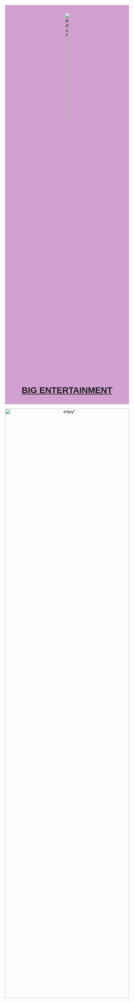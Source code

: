 <!doctype>
<html>

<head>
  <title>BIG ENTERTAINMENT</title>
  <meta name="viewport" content="width=device-width, initial-scale=1">
  <link rel="stylesheet" href="https://www.w3schools.com/w3css/4/w3.css">
  <link rel="stylesheet" href="https://cdnjs.cloudflare.com/ajax/libs/font-awesome/4.7.0/css/font-awesome.min.css">
  <style>
    table {
      font-family: arial, sans-serif;
      border-collapse: collapse;
      width:100%;
     
    }
    td,th {
      border: 1px solid #dddddd;
      text-align: center;
      padding: 4px;
    }

    tr:nth-child(even) {
      background-color: #dddddd;
    }
  </style>
  <style>
    * {
      box-sizing: border-box;
    }

    body {
      font-family: Arial;
      font-size: 35px;
    }

    .container {
      position: relative;
      max-width: 100% margin fit-content
    }

    .container img {
      vertical-align: middle;
    }

    .container .content {
      position: absolute;
      bottom: 0;
      color:white;
      width: 100%;
      padding: 20px;
      text-align: center;
    }
  </style>
  <style>
    h1{text-align: center;}
    </style>
<style>
  div {
      background:rgb(209, 159, 208);
      width: 100%;
      padding:10px;
      margin: 0px;
       }
        </style>
     <div>
             <p align=center><img src ="logo10.png" alt=pictur" style="width:20%;height:30%;"></a>
              <a href="C:/Users/dell/Desktop/simple%20programs/music%20page/BIG%20ENTERTANMENT.html "><h1> BIG ENTERTAINMENT </h1>  
             </div>  
            </style>
            <style>
              body {
                 margin: 0;
                 font-family: Arial, Helvetica, sans-serif;
                 }
          
                 .topnav {
                  overflow: hidden;
                  background-color: #fab300ee;
                 }
          
               .topnav a {
                 float:left;
                 color:rgb(253, 169, 0);
                 text-align:right ;
                 padding: 14px 16px;
                 text-decoration: none;
                 font-size:35px;
               }
          
               .topnav a:hover {
                background-color: #ddd;
                 color: rgb(0, 0, 0);
              }
               .topnav a.active {
                      background-color:Orange;
                 color: white;
                }
          
                  .topnav-right{
                    float: right;
                     background-color:Orange;
                 color: white;
                }     
          </style>
</head>
<body>
  <body>
    <div class="topnav">
         <a class="active" href="C:/Users/dell/Desktop/simple%20programs/music%20page/BIG%20ENTERTANMENT.html">Big entertanment</a>
          </div>
</style>
<body bg color = rgb(175, 238, 233)>
</style>
</aside> <a href="C:/Users/dell/Desktop/simple%20programs/music%20page/BIG%20ENTERTANMENT.html"><p align=center><img src="entertanment1.jpg"alt=enjoy" style="width: 100%;height:70%;"></p>   
</style>
<table>
  <tr>
     <th><h1>BENEFITS OF LISTENING MUSIC </h1></th>
     </tr>
     <tr>
      <td>1.Music Makes You Happier.</td>
      </tr>
     <tr>
      <td>2.Music Enhances Running Performance.</td>
       </tr>
      <tr>
      <td>3.Music Lowers Stress and Improves Health.</td>
      </tr>
      <tr> 
      <td>4.Music Helps You Sleep Better.</td> 
      </tr>
      <tr>
      <td>5.Music Reduces Depression.</td> 
      </tr>
      <tr>
      <td>6.Music Helps You Eat Less.</td>
      </tr>
      <tr>
      <td>7.Music Elevates Your Mood While Driving.</td>
      </tr>
      <tr>
      <td>8.Music Strengthens Learning and Memory.</td>
      </tr>
</table>
</style>
      <p align="center"><img src="pic14th.jpg" alt="girl" align =center style="width:95%;height:40%;">
      </style>
        <table>
          <tr>
            </th><h1> BENEFITS OF WATCHING MOVIES </h1></th>
            </tr>
            <tr>
            <td>1.Escape from reality and entertainment</td>
              </tr>
            <tr>
            <td>2.Positive impact on your overall health</td> 
            </tr>
            <tr>
            <td>3.Boost your immune system</td>
            </tr>
            <tr>
            <td>4.Help you cope with stress</td>
            </tr>
            <tr>
            <td>5.Inspire you to be a better person</td>
            </tr>
            <tr>
            <td>6.Help you learn new things</td>
            </tr>
            <tr>
            <td>7.Make children more creative</td>
            </tr>
            <tr>
            <td>8.Help us deal with difficult situations</td>
            </tr>
            </table>
          </style> 
     <a align="center"><img src="pic19th.jpg" alt="boys" align=center style="width:95%;height:40%;">
</style>
  <style> 
  h1 {text-align: center;}
  </style>
  <hr>
       <div class="topnav">
              <h1> BIG ENTERTANMENT</h1>
             </hr>
          </div>
  </style>
</style>
<body bg color = "white">
              </aside><p align=lift ></p> <a href="C:/Users/dell/Desktop/simple%20programs/music%20page/BG%20SONG'S1.html"><img src="PIC1ST.jpg" alt="MUSIC" align=left style="width:49%;height:40%;">
              <p align= right><a href="https://www.youtube.com/@BIG_ENTERTANMENT/tabou"><img src ="pic10TH.jpg" alt="music" align =right style="width:49%;height:40%;"></p>
      </style>
               <p align=left><a href="C:/Users/dell/Desktop/simple%20programs/music%20page/BG%20POETRY'S.html"><img src ="poetry3.jpg" alt="pictur" align =left style="width: 49%;height:40%;">
               <p align = right><a href="C:/Users/dell/Desktop/simple%20programs/music%20page/BG%20movie's.html"><img src ="movie01.jpg" alt="pictur" align =right style="width: 49%;height:40%;"></a></p>
      </style>

<hr>
<div class="topnav">
<h1>ENTERTANMENT IN LIFE</h1>
    </hr>
  </div>
      <p align="center"><img src="poetry2.jpg" alt="pic" align =center style="width:98%;height:40%;">
  <table>
      <tr>
    <th><h1>BENEFITS OF LISTENING POETRY'S</h1></th>
      </tr>
      <tr>
      <td>1.poetry is good for development learning.</td>
      </tr>
      <tr>
      <td>2.poetry is good for development skills.</td>
      </tr>
      <tr>
      <td>3.poetry helps impove ideas.</td>
      </tr>
      <tr>
      <td>4.poetry is the rapeutic for the writer.</td>
      </tr>
      <tr>
      <td>5.poetry is the rapeputic for the reader.</td>
      </tr>
      <tr>
      <td>6.poetry helps you understand the significance of words the mselves.</td>
      </tr>
      <tr>
      <td>7.poetry helps you understand peoples.</td>
      </tr>
  </table>
</style>

</style>
 <p align= center><img src="laughing2.jpg" alt="laugh" align =center style="width:95%;height:40%;">
  <table>
   <tr>
   <th><h1> BENEFITS OF LAUGHING </h1></th>
   </tr>
   <tr> 
   <td>1.lowers blood pressure.</td>
   </tr>
   <tr>
   <td>2.reduces stress hormone level.</td>
   </tr>
   <tr>
   <td>3.works your abs.</td>
   </tr>
   <tr>
   <td>4.improves cardiac health.</td>
   </tr>
   <tr>
   <td>5.boosts t-cells.</td>
   </tr>
   <tr>
   <td>6.triggers the release of endorphins.</td>
   </tr>
   <tr>
   <td>7.produces a general sense of well-being.</td>
   </tr>
  </table>
</style>
<style>
  p.solid {border-style: solid;}
  </style>
<style>
  .fa {
    padding: 20px;
   font-size:20px;
   width: 5%;
   text-align: center;
   text-decoration: none;
   margin: 5px 2px;
}

  .fa:hover {
     opacity: 0.7;
}

  .fa-facebook {
    background: #3B5998;
    color: white;
}
   .fa-whatsapp {
    background: #7CFC00;
    color: white;
}

   .fa-twitter {
    background: #55ACEE;
    color: white;
}

.fa-google {
  background: #dd4b39;
  color: white;
}

.fa-linkedin {
  background: #007bb5;
  color: white;
}

.fa-youtube {
  background: #bb0000;
  color: white;
}

.fa-instagram {
  background: #125688;
  color: white;
}

.fa-snapchat-ghost {
  background: #fffc00;
  color: white;
  text-shadow: -black,blue;
  }
.fa-skype {
  background: #00aff0;
  color: white;
}
</style>
<style>
p.solid {text-align:center;}
</style>
<body>
<p class="solid">
<!-- Add font awesome icons -->
<a href="https://www.facebook.com/profile.php?id=100095161484699" class="fa fa-facebook"></a>
<a href="https://wa.me/6367871223" class="fa fa-whatsapp"></a>
<a href="#" class="fa fa-twitter"></a>
<a href="#" class="fa fa-linkedin"></a>
<a href="https://www.youtube.com/@BIG_ENTERTANMENT/tabou"class="fa fa-youtube"></a>
<a href="https://www.instagram.com/bigentertanmen/" class="fa fa-instagram"></a>
<a href="#" class="fa fa-snapchat-ghost"></a></p>
</style>
</body>
</html>
